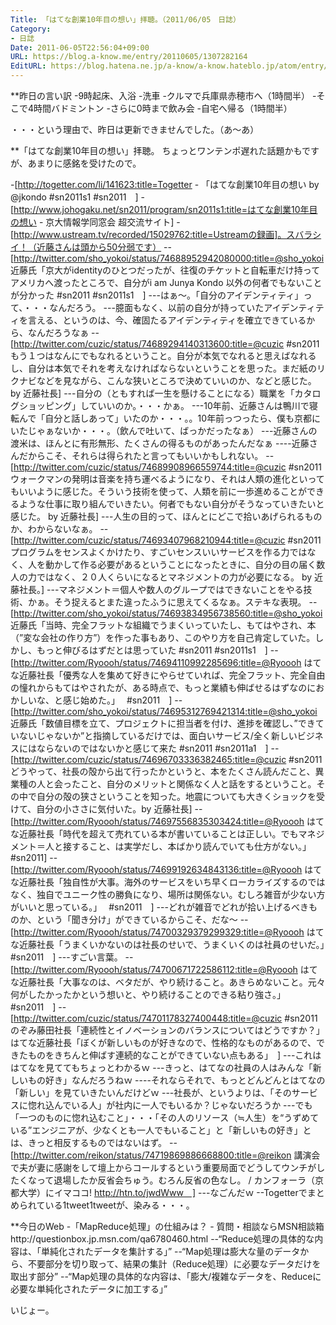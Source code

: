 ```yaml
---
Title: 「はてな創業10年目の想い」拝聴。（2011/06/05　日誌）
Category:
- 日誌
Date: 2011-06-05T22:56:04+09:00
URL: https://blog.a-know.me/entry/20110605/1307282164
EditURL: https://blog.hatena.ne.jp/a-know/a-know.hateblo.jp/atom/entry/12921228815727979653
---
```



**昨日の言い訳
-9時起床、入浴
-洗車
-クルマで兵庫県赤穂市へ（1時間半）
-そこで4時間バドミントン
-さらに0時まで飲み会
-自宅へ帰る（1時間半）


・・・という理由で、昨日は更新できませんでした。（あ〜あ）


**「はてな創業10年目の想い」拝聴。
ちょっとワンテンポ遅れた話題かもですが、あまりに感銘を受けたので。

-[http://togetter.com/li/141623:title=Togetter - 「はてな創業10年目の想い by @jkondo #sn2011s1 #sn2011　]
-[http://www.johogaku.net/sn2011/program/sn2011s1:title=はてな創業10年目の想い - 京大情報学同窓会 超交流サイト]
-[http://www.ustream.tv/recorded/15029762:title=Ustreamの録画]。スバラシイ！（近藤さんは頭から50分弱です）
--[http://twitter.com/sho_yokoi/status/74688952942080000:title=@sho_yokoi 近藤氏「京大がidentityのひとつだったが、往復のチケットと自転車だけ持ってアメリカへ渡ったところで、自分がi am Junya Kondo 以外の何者でもないことが分かった #sn2011 #sn2011s1　]
---はぁ〜。「自分のアイデンティティ」って、・・・なんだろう。
---臆面もなく、以前の自分が持っていたアイデンティティを言える、というのは、今、確固たるアイデンティティを確立できているから、なんだろうなぁ
--[http://twitter.com/cuzic/status/74689294140313600:title=@cuzic #sn2011 もう１つはなんにでもなれるということ。自分が本気でなれると思えばなれるし、自分は本気でそれを考えなければならないということを思った。まだ紙のリクナビなどを見ながら、こんな狭いところで決めていいのか、などと感じた。 by 近藤社長]
---自分の（ともすれば一生を懸けることになる）職業を「カタログショッピング」していいのか。・・・かぁ。
---10年前、近藤さんは鴨川で寝転んで「自分と話しあって」いたのか・・・。。10年前っつったら、僕も京都にいたじゃぁないか・・・。（飲んで吐いて、ばっかだったなぁ）
---近藤さんの渡米は、ほんとに有形無形、たくさんの得るものがあったんだなぁ
----近藤さんだからこそ、それらは得られたと言ってもいいかもしれない。
--[http://twitter.com/cuzic/status/74689908966559744:title=@cuzic #sn2011 ウォークマンの発明は音楽を持ち運べるようになり、それは人類の進化といってもいいように感じた。そういう技術を使って、人類を前に一歩進めることができるような仕事に取り組んでいきたい。何者でもない自分がそうなっていきたいと感じた。 by 近藤社長]
---人生の目的って、ほんとにどこで拾いあげられるものか、わからないなぁ。
--[http://twitter.com/cuzic/status/74693407968210944:title=@cuzic #sn2011 プログラムをセンスよくかけたり、すごいセンスいいサービスを作る力ではなく、人を動かして作る必要があるということになったときに、自分の目の届く数人の力ではなく、２０人くらいになるとマネジメントの力が必要になる。 by 近藤社長。]
---マネジメント＝個人や数人のグループではできないことをやる技術、かぁ。そう捉えるとまた違ったふうに思えてくるなぁ。ステキな表現。
--[http://twitter.com/sho_yokoi/status/74693834956738560:title=@sho_yokoi 近藤氏「当時、完全フラットな組織でうまくいっていたし、もてはやされ、本（”変な会社の作り方”）を作った事もあり、このやり方を自己肯定していた。しかし、もっと伸びるはずだとは思っていた #sn2011 #sn2011s1　]
--[http://twitter.com/Ryoooh/status/74694110992285696:title=@Ryoooh はてな近藤社長「優秀な人を集めて好きにやらせていれば、完全フラット、完全自由の憧れからもてはやされたが、ある時点で、もっと業績も伸ばせるはずなのにおかしいな、と感じ始めた。」　 #sn2011　]
--[http://twitter.com/sho_yokoi/status/74695312769421314:title=@sho_yokoi 近藤氏「数値目標を立て、プロジェクトに担当者を付け、進捗を確認し、”できていないじゃないか”と指摘しているだけでは、面白いサービス/全く新しいビジネスにはならないのではないかと感じて来た #sn2011 #sn2011a1　]
--[http://twitter.com/cuzic/status/74696703336382465:title=@cuzic #sn2011 どうやって、社長の殻から出て行ったかというと、本をたくさん読んだこと、異業種の人と会ったこと、自分のメリットと関係なく人と話をするということ。その中で自分の殻の狭さということを知った。地震についても大きくショックを受けて、自分の小ささに気付いた。by 近藤社長]
--[http://twitter.com/Ryoooh/status/74697556835303424:title=@Ryoooh はてな近藤社長「時代を超えて売れている本が書いていることは正しい。でもマネジメント＝人と接すること、は実学だし、本ばかり読んでいても仕方がない。」　 #sn2011]
--[http://twitter.com/Ryoooh/status/74699192634843136:title=@Ryoooh はてな近藤社長「独自性が大事。海外のサービスをいち早くローカライズするのではなく、独自でユニーク性の勝負になり、場所は関係ない。むしろ雑音が少ない方がいいと思っている。」　 #sn2011　]
---どれが雑音でどれが拾い上げるべきものか、という「聞き分け」ができているからこそ、だな〜
--[http://twitter.com/Ryoooh/status/74700329379299329:title=@Ryoooh はてな近藤社長「うまくいかないのは社長のせいで、うまくいくのは社員のせいだ。」　 #sn2011　]
---すごい言葉。
--[http://twitter.com/Ryoooh/status/74700671722586112:title=@Ryoooh はてな近藤社長「大事なのは、ベタだが、やり続けること。あきらめないこと。元々何がしたかったかという想いと、やり続けることのできる粘り強さ。」　 #sn2011　]
--[http://twitter.com/cuzic/status/74701178327400448:title=@cuzic #sn2011 のぞみ藤田社長「連続性とイノベーションのバランスについてはどうですか？」 はてな近藤社長「ぼくが新しいものが好きなので、性格的なものがあるので、できたものをきちんと伸ばす連続的なことができていない点もある」　]
---これははてなを見ててもちょっとわかるｗ
---きっと、はてなの社員の人はみんな「新しいもの好き」なんだろうねｗ
----それならそれで、もっとどんどんとはてなの「新しい」を見ていきたいんだけどｗ
---社長が、というよりは、「そのサービスに惚れ込んでいる人」が社内に一人でもいるか？じゃないだろうか
---でも「一つのものに惚れ込むこと」・・・「その人のリソース（≒人生）を“うずめている”エンジニアが、少なくとも一人でもいること」と「新しいもの好き」とは、きっと相反するものではないはず。
--[http://twitter.com/reikon/status/74719869886668800:title=@reikon 講演会で夫が妻に感謝をして壇上からコールするという重要局面でどうしてウンチがしたくなって退場したか反省会ちゅう。むろん反省の色なし。 / カンフォーラ（京都大学）にイマココ! http://htn.to/jwdWww　]
---なごんだｗ
--Togetterでまとめられている1tweet1tweetが、染みる・・・。


**今日のWeb
-「MapReduce処理」の仕組みは？ - 質問・相談ならMSN相談箱http://questionbox.jp.msn.com/qa6780460.html
--“Reduce処理の具体的な内容は、「単純化されたデータを集計する」”
--“Map処理は膨大な量のデータから、不要部分を切り取って、結果の集計（Reduce処理）に必要なデータだけを取出す部分”
--“Map処理の具体的な内容は、「膨大/複雑なデータを、Reduceに必要な単純化されたデータに加工する」”


いじょー。


<script src="https://moshi-moshi.moshimo.works/moshimoshi/a_know_blog/20110605-1307282164?title=%E3%80%8C%E3%81%AF%E3%81%A6%E3%81%AA%E5%89%B5%E6%A5%AD10%E5%B9%B4%E7%9B%AE%E3%81%AE%E6%83%B3%E3%81%84%E3%80%8D%E6%8B%9D%E8%81%B4%E3%80%82%EF%BC%882011/06/05%E3%80%80%E6%97%A5%E8%AA%8C%EF%BC%89"></script>
